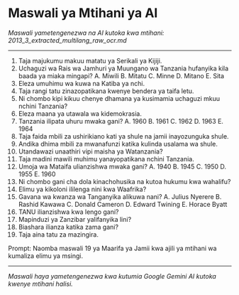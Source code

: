 # Maswali ya Mtihani ya AI
*Maswali yametengenezwa na AI kutoka kwa mtihani: 2013_3_extracted_multilang_raw_ocr.md*

---

1.  Taja majukumu makuu matatu ya Serikali ya Kijiji.
2.  Uchaguzi wa Rais wa Jamhuri ya Muungano wa Tanzania hufanyika kila baada ya miaka mingapi?
    A. Miwili B. Mitatu C. Minne D. Mitano E. Sita
3.  Eleza umuhimu wa kuwa na Katiba ya nchi.
4.  Taja rangi tatu zinazopatikana kwenye bendera ya taifa letu.
5.  Ni chombo kipi kikuu chenye dhamana ya kusimamia uchaguzi mkuu nchini Tanzania?
6.  Eleza maana ya utawala wa kidemokrasia.
7.  Tanzania ilipata uhuru mwaka gani?
    A. 1960 B. 1961 C. 1962 D. 1963 E. 1964
8.  Taja faida mbili za ushirikiano kati ya shule na jamii inayozunguka shule.
9.  Andika dhima mbili za mwanafunzi katika kulinda usalama wa shule.
10. Utandawazi unaathiri vipi maisha ya Watanzania?
11. Taja madini mawili muhimu yanayopatikana nchini Tanzania.
12. Umoja wa Mataifa ulianzishwa mwaka gani?
    A. 1940 B. 1945 C. 1950 D. 1955 E. 1960
13. Ni chombo gani cha dola kinachohusika na kutoa hukumu kwa wahalifu?
14. Elimu ya kikoloni ililenga nini kwa Waafrika?
15. Gavana wa kwanza wa Tanganyika alikuwa nani?
    A. Julius Nyerere B. Rashid Kawawa C. Donald Cameron D. Edward Twining E. Horace Byatt
16. TANU ilianzishwa kwa lengo gani?
17. Mapinduzi ya Zanzibar yalifanyika lini?
18. Biashara ilianza katika zama gani?
19.  Taja aina tatu za mazingira.

Prompt: Naomba maswali 19 ya Maarifa ya Jamii kwa ajili ya mtihani wa kumaliza elimu ya msingi.

---
*Maswali haya yametengenezwa kwa kutumia Google Gemini AI kutoka kwenye mtihani halisi.*
